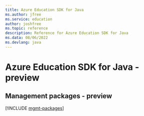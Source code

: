 ```yaml
---
title: Azure Education SDK for Java
ms.author: jfree
ms.service: education
author: joshfree
ms.topic: reference
description: Reference for Azure Education SDK for Java
ms.data: 08/06/2022
ms.devlang: java
---
```

# Azure Education SDK for Java - preview

## Management packages - preview
[!INCLUDE [mgmt-packages](education-mgmt-index.md)]